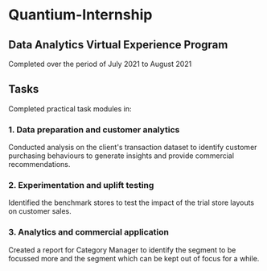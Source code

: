 # Quantium-Internship
## Data Analytics Virtual Experience Program

Completed over the period of July 2021 to August 2021

## Tasks
Completed practical task modules in:
### 1. Data preparation and customer analytics
Conducted analysis on the client's transaction dataset to identify customer purchasing behaviours to generate insights and provide commercial recommendations.

### 2. Experimentation and uplift testing
Identified the benchmark stores to test the impact of the trial store layouts on customer sales.

### 3. Analytics and commercial application
Created a report for Category Manager to identify the segment to be focussed more and the segment which can be kept out of focus for a while.
